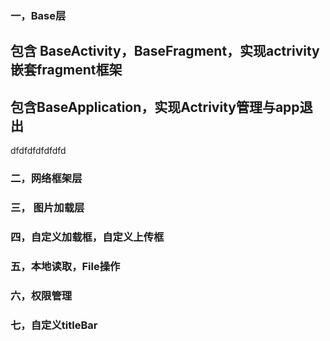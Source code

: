 ### 一，Base层
## 包含 BaseActivity，BaseFragment，实现actrivity嵌套fragment框架
## 包含BaseApplication，实现Actrivity管理与app退出
dfdfdfdfdfdfd
### 二，网络框架层

### 三， 图片加载层

### 四，自定义加载框，自定义上传框

### 五，本地读取，File操作

### 六，权限管理

### 七，自定义titleBar
